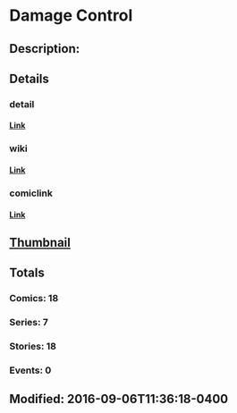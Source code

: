 # Damage Control
## Description: 
## Details
### detail
#### [Link](http://marvel.com/characters/498/damage_control?utm_campaign=apiRef&utm_source=225578a89fc76f3d20fbffda5d17a88d)
### wiki
#### [Link](http://marvel.com/universe/Damage_Control?utm_campaign=apiRef&utm_source=225578a89fc76f3d20fbffda5d17a88d)
### comiclink
#### [Link](http://marvel.com/comics/characters/1009259/damage_control?utm_campaign=apiRef&utm_source=225578a89fc76f3d20fbffda5d17a88d)
## [Thumbnail](http://i.annihil.us/u/prod/marvel/i/mg/5/00/4c00404b5e1a2.jpg)
## Totals
### Comics: 18
### Series: 7
### Stories: 18
### Events: 0
## Modified: 2016-09-06T11:36:18-0400